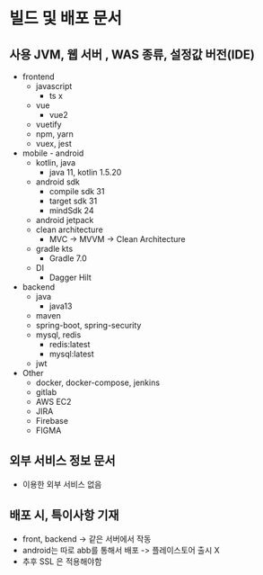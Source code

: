 # 빌드 및 배포 문서

## 사용 JVM, 웹 서버 , WAS 종류, 설정값 버전(IDE)

- frontend
  - javascript
    - ts x
  - vue
    - vue2
  - vuetify
  - npm, yarn
  - vuex, jest
- mobile - android
  - kotlin, java
    - java 11, kotlin 1.5.20
  - android sdk
    - compile sdk 31
    - target sdk 31
    - mindSdk 24
  - android jetpack
  - clean architecture
    - MVC -> MVVM -> Clean Architecture
  - gradle kts
    - Gradle 7.0
  - DI
    - Dagger Hilt
- backend
  - java
    - java13
  - maven
  - spring-boot, spring-security
  - mysql, redis
    - redis:latest
    - mysql:latest
  - jwt
- Other
  - docker, docker-compose, jenkins
  - gitlab
  - AWS EC2
  - JIRA
  - Firebase
  - FIGMA

## 외부 서비스 정보 문서

- 이용한 외부 서비스 없음

## 배포 시, 특이사항 기재

- front, backend -> 같은 서버에서 작동
- android는 따로 abb를 통해서 배포 -> 플레이스토어 출시 X
- 추후 SSL 은 적용해야함



